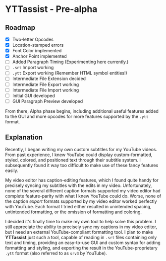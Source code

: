 # YTTassist - Pre-alpha

## Roadmap

- [x] Two-letter Opcodes
- [x] Location-stamped errors
- [x] Font Color implemented
- [x] Anchor Point implemented
- [ ] Added Paragraph Timing (Experimenting here currently.)
- [ ] `.srt` Import working
- [ ] `.ytt` Export working (Remember HTML symbol entities!)
- [ ] Intermediate File Extension decided
- [ ] Intermediate File Export working
- [ ] Intermediate File Import working
- [ ] Initial GUI developed
- [ ] GUI Paragraph Preview developed

From there, Alpha phase begins, including additional useful features added to the GUI and more opcodes for more features supported by the `.ytt` format.

## Explanation

Recently, I began writing my own custom subtitles for my YouTube videos. From past experience, I knew YouTube could display custom-formatted, styled, colored, and positioned text through their subtitle system. I subsequently found it way too difficult to make use of these fancy features easily.

My video editor has caption-editing features, which I found quite handy for precisely syncing my subtitles with the edits in my video. Unfortunately, none of the several different caption formats supported my video editor had complete feature-parity with what I knew YouTube could do. Worse, none of the caption *export* formats supported by my video editor worked perfectly with YouTube. Each format I tried either resulted in unintended spacing, untintended formatting, or the omission of formatting and coloring.

I decided it's finally time to make my own tool to help solve this problem. I still appreciate the ability to precisely sync my captions in my video editor, but I need an external YouTube-compliant formatting tool. I plan to make **YTTassist** just such a tool, capable of reading in `.srt` files containing only text and timing, providing an easy-to-use GUI and custom syntax for adding formatting and styling, and exporting the result in the YouTube-proprietary `.ytt` format (also referred to as `srv3` by YouTube).